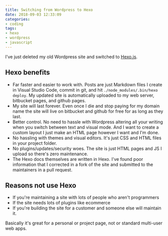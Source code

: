 ```yaml
---
title: Switching from Wordpress to Hexo
date: 2018-09-03 12:33:09
categories:
- coding
tags:
- hexo
- wordpress
- javascript
---
```


I've just deleted my old Wordpress site and switched to [Hexo.js](https://hexo.io/).

## Hexo benefits
- Far faster and easier to work with. Posts are just Markdown files I create in Visual Studio Code, commit in git, and hit `./node_modules/.bin/hexo deploy`. My updated site is automatically uploaded to my web server, bitbucket pages, and github pages.
- My site will last forever. Even once I die and stop paying for my domain name the site will live on bitbucket and github for free for as long as they last.
- Better control. No need to hassle with Wordpress altering all your writing when you switch between text and visual mode. And I want to create a custom layout I just make an HTML page however I want and I'm done.
- No hassling with themes and visual editors. It's just CSS and HTML files in your project folder.
- No plugins/updates/security woes. The site is just HTML pages and JS I upload so there's zero maintenance.
- The Hexo docs themselves are written in Hexo. I've found poor information that I corrected in a fork of the site and submitted to the maintainers in a pull request.

## Reasons not use Hexo
- If you're maintaining a site with lots of people who aren't programmers
- If the site needs lots of plugins like ecommerce
- If you're building the site for a customer and someone else will maintain it.

Basically it's great for a personal or project page, not or standard multi-user web apps. 
